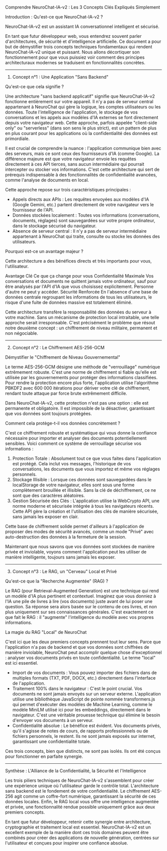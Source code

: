 Comprendre NeuroChat-IA-v2 : Les 3 Concepts Clés Expliqués Simplement

Introduction : Qu'est-ce que NeuroChat-IA-v2 ?

NeuroChat-IA-v2 est un assistant IA conversationnel intelligent et sécurisé.

En tant que futur développeur web, vous entendrez souvent parler d'architectures, de sécurité et d'intelligence artificielle. Ce document a pour but de démystifier trois concepts techniques fondamentaux qui rendent NeuroChat-IA-v2 unique et puissant. Nous allons décortiquer son fonctionnement pour que vous puissiez voir comment des principes architecturaux modernes se traduisent en fonctionnalités concrètes.


--------------------------------------------------------------------------------


1. Concept n°1 : Une Application "Sans Backend"

Qu'est-ce que cela signifie ?

Une architecture "sans backend applicatif" signifie que NeuroChat-IA-v2 fonctionne entièrement sur votre appareil. Il n'y a pas de serveur central appartenant à NeuroChat qui gère la logique, les comptes utilisateurs ou les données. Toute l'intelligence de l'application, le stockage de vos conversations et les appels aux modèles d'IA externes se font directement depuis votre navigateur web. Cette approche, parfois appelée "client-side only" ou "serverless" (dans son sens le plus strict), est un pattern de plus en plus courant pour les applications où la confidentialité des données est primordiale.

Il est crucial de comprendre la nuance : l'application communique bien avec des serveurs, mais ce sont ceux des fournisseurs d'IA (comme Google). La différence majeure est que votre navigateur envoie les requêtes directement à ces API tierces, sans aucun intermédiaire qui pourrait intercepter ou stocker vos informations. C'est cette architecture qui sert de prérequis indispensable à des fonctionnalités de confidentialité avancées, comme l'analyse de documents en local.

Cette approche repose sur trois caractéristiques principales :

* Appels directs aux APIs : Les requêtes envoyées aux modèles d'IA (Google Gemini, etc.) partent directement de votre navigateur vers le fournisseur de l'API.
* Données stockées localement : Toutes vos informations (conversations, documents, réglages) sont sauvegardées sur votre propre ordinateur, dans le stockage sécurisé du navigateur.
* Absence de serveur central : Il n'y a pas de serveur intermédiaire appartenant à NeuroChat qui traite, consulte ou stocke les données des utilisateurs.

Pourquoi est-ce un avantage majeur ?

Cette architecture a des bénéfices directs et très importants pour vous, l'utilisateur.

Avantage Clé	Ce que ça change pour vous
Confidentialité Maximale	Vos conversations et documents ne quittent jamais votre ordinateur, sauf pour être analysés par l'API d'IA que vous choisissez explicitement. Personne d'autre ne peut y accéder.
Sécurité Renforcée	En l'absence d'une base de données centrale regroupant les informations de tous les utilisateurs, le risque d'une fuite de données massive est totalement éliminé.

Cette architecture transfère la responsabilité des données du serveur à votre machine. Sans un mécanisme de protection local intraitable, une telle approche serait irresponsable. C'est précisément le problème que résout notre deuxième concept : un chiffrement de niveau militaire, permanent et non négociable.


--------------------------------------------------------------------------------


2. Concept n°2 : Le Chiffrement AES-256-GCM

Démystifier le "Chiffrement de Niveau Gouvernemental"

Le terme AES-256-GCM désigne une méthode de "verrouillage" numérique extrêmement robuste. C'est une norme de chiffrement si fiable qu'elle est utilisée par les gouvernements pour protéger des informations classifiées. Pour rendre la protection encore plus forte, l'application utilise l'algorithme PBKDF2 avec 600 000 itérations pour dériver votre clé de chiffrement, rendant toute attaque par force brute extrêmement difficile.

Dans NeuroChat-IA-v2, cette protection n'est pas une option : elle est permanente et obligatoire. Il est impossible de la désactiver, garantissant que vos données sont toujours protégées.

Comment cela protège-t-il vos données concrètement ?

C'est ce chiffrement robuste et systématique qui vous donne la confiance nécessaire pour importer et analyser des documents potentiellement sensibles. Voici comment ce système de verrouillage sécurise vos informations :

1. Protection Totale : Absolument tout ce que vous faites dans l'application est protégé. Cela inclut vos messages, l'historique de vos conversations, les documents que vous importez et même vos réglages personnels.
2. Stockage Illisible : Lorsque ces données sont sauvegardées dans le localStorage de votre navigateur, elles sont sous une forme complètement brouillée et illisible. Sans la clé de déchiffrement, ce ne sont que des caractères aléatoires.
3. Gestion Sécurisée des Clés : L'application utilise la WebCrypto API, une norme moderne et sécurisée intégrée à tous les navigateurs récents. Cette API gère la création et l'utilisation des clés de manière sécurisée, sans jamais les exposer en clair.

Cette base de chiffrement solide permet d'ailleurs à l'application de proposer des modes de sécurité avancés, comme un mode "Privé" avec auto-destruction des données à la fermeture de la session.

Maintenant que nous savons que vos données sont stockées de manière privée et inviolable, voyons comment l'application peut les utiliser de manière intelligente, toujours sans jamais les exposer.


--------------------------------------------------------------------------------


3. Concept n°3 : Le RAG, un "Cerveau" Local et Privé

Qu'est-ce que la "Recherche Augmentée" (RAG) ?

Le RAG (pour Retrieval-Augmented Generation) est une technique qui rend un modèle d'IA plus pertinent et contextuel. Imaginez que vous donniez à l'IA une pile de livres à lire (vos documents) juste avant de lui poser une question. Sa réponse sera alors basée sur le contenu de ces livres, et non plus uniquement sur ses connaissances générales. C'est exactement ce que fait le RAG : il "augmente" l'intelligence du modèle avec vos propres informations.

La magie du RAG "Local" de NeuroChat

C'est ici que les deux premiers concepts prennent tout leur sens. Parce que l'application n'a pas de backend et que vos données sont chiffrées de manière inviolable, NeuroChat peut accomplir quelque chose d'exceptionnel : analyser vos documents privés en toute confidentialité. Le terme "local" est ici essentiel.

* Import de vos documents : Vous pouvez importer des fichiers dans de multiples formats (TXT, PDF, DOCX, etc.) directement dans l'interface de l'application.
* Traitement 100% dans le navigateur : C'est le point crucial. Vos documents ne sont jamais envoyés sur un serveur externe. L'application utilise une bibliothèque JavaScript de pointe nommée transformers.js qui permet d'exécuter des modèles de Machine Learning, comme le modèle MiniLM utilisé ici pour les embeddings, directement dans le navigateur. C'est une véritable prouesse technique qui élimine le besoin d'envoyer vos documents à un serveur.
* Confidentialité absolue : Le bénéfice est évident. Vos documents privés, qu'il s'agisse de notes de cours, de rapports professionnels ou de fichiers personnels, le restent. Ils ne sont jamais exposés sur internet, garantissant une confidentialité totale.

Ces trois concepts, bien que distincts, ne sont pas isolés. Ils ont été conçus pour fonctionner en parfaite synergie.


--------------------------------------------------------------------------------


Synthèse : L'Alliance de la Confidentialité, la Sécurité et l'Intelligence

Les trois piliers techniques de NeuroChat-IA-v2 s'assemblent pour créer une expérience unique où l'utilisateur garde le contrôle total. L'architecture sans backend est le fondement de votre confidentialité. Le chiffrement AES-256 agit comme un coffre-fort numérique, garantissant la sécurité de ces données locales. Enfin, le RAG local vous offre une intelligence augmentée et privée, une fonctionnalité rendue possible uniquement grâce aux deux premiers concepts.

En tant que futur développeur, retenir cette synergie entre architecture, cryptographie et traitement local est essentiel. NeuroChat-IA-v2 est un excellent exemple de la manière dont ces trois domaines peuvent être combinés pour créer des applications de nouvelle génération, centrées sur l'utilisateur et conçues pour inspirer une confiance absolue.
